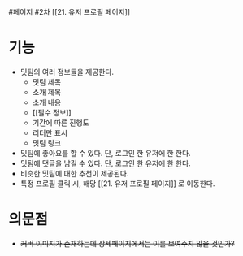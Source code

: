 #페이지 #2차
[[21. 유저 프로필 페이지]]

# 기능
- 밋팀의 여러 정보들을 제공한다.
	- 밋팀 제목
    - 소개 제목
	- 소개 내용
	- [[필수 정보]]
	- 기간에 따른 진행도
	- 리더만 표시
	- 밋팀 링크
- 밋팀에 좋아요를 할 수 있다. 단, 로그인 한 유저에 한 한다.
- 밋팀에 댓글을 남길 수 있다. 단, 로그인 한 유저에 한 한다.
- 비슷한 밋팀에 대한 추천이 제공된다.
- 특정 프로필 클릭 시, 해당 [[21. 유저 프로필 페이지]] 로 이동한다.
# 의문점
- ~~커버 이미지가 존재하는데 상세페이지에서는 이를 보여주지 않을 것인가?~~